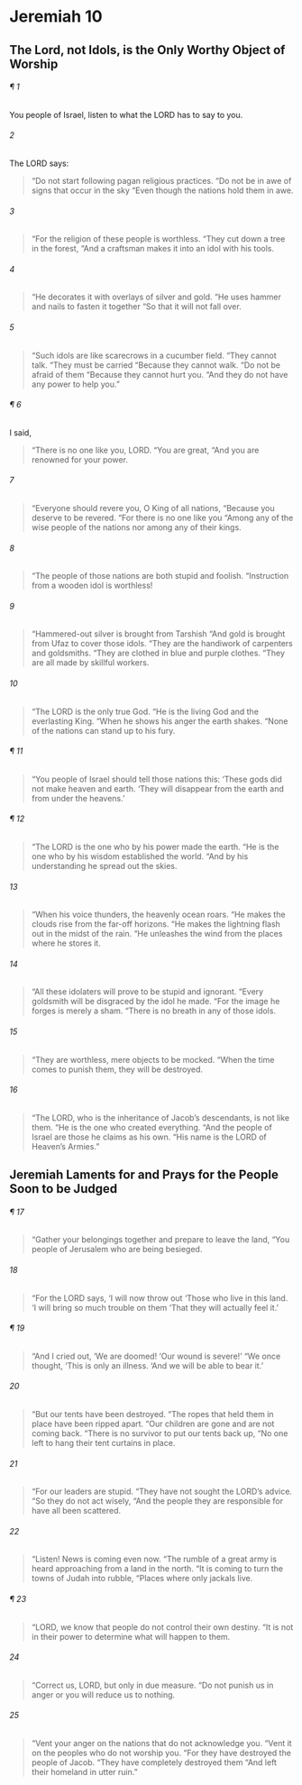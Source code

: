 # Jeremiah 10
## The Lord, not Idols, is the Only Worthy Object of Worship
###### ¶ 1
You people of Israel, listen to what the LORD has to say to you.
###### 2
The LORD says:
> “Do not start following pagan religious practices.
> “Do not be in awe of signs that occur in the sky
> “Even though the nations hold them in awe.
###### 3
> “For the religion of these people is worthless.
> “They cut down a tree in the forest,
> “And a craftsman makes it into an idol with his tools.
###### 4
> “He decorates it with overlays of silver and gold.
> “He uses hammer and nails to fasten it together
> “So that it will not fall over.
###### 5
> “Such idols are like scarecrows in a cucumber field.
> “They cannot talk.
> “They must be carried
> “Because they cannot walk.
> “Do not be afraid of them
> “Because they cannot hurt you.
> “And they do not have any power to help you.”
###### ¶ 6
I said,
> “There is no one like you, LORD.
> “You are great,
> “And you are renowned for your power.
###### 7
> “Everyone should revere you, O King of all nations,
> “Because you deserve to be revered.
> “For there is no one like you
> “Among any of the wise people of the nations nor among any of their kings.
###### 8
> “The people of those nations are both stupid and foolish.
> “Instruction from a wooden idol is worthless!
###### 9
> “Hammered-out silver is brought from Tarshish
> “And gold is brought from Ufaz to cover those idols.
> “They are the handiwork of carpenters and goldsmiths.
> “They are clothed in blue and purple clothes.
> “They are all made by skillful workers.
###### 10
> “The LORD is the only true God.
> “He is the living God and the everlasting King.
> “When he shows his anger the earth shakes.
> “None of the nations can stand up to his fury.
###### ¶ 11
> “You people of Israel should tell those nations this:
> ‘These gods did not make heaven and earth.
> ‘They will disappear from the earth and from under the heavens.’
###### ¶ 12
> “The LORD is the one who by his power made the earth.
> “He is the one who by his wisdom established the world.
> “And by his understanding he spread out the skies.
###### 13
> “When his voice thunders, the heavenly ocean roars.
> “He makes the clouds rise from the far-off horizons.
> “He makes the lightning flash out in the midst of the rain.
> “He unleashes the wind from the places where he stores it.
###### 14
> “All these idolaters will prove to be stupid and ignorant.
> “Every goldsmith will be disgraced by the idol he made.
> “For the image he forges is merely a sham.
> “There is no breath in any of those idols.
###### 15
> “They are worthless, mere objects to be mocked.
> “When the time comes to punish them, they will be destroyed.
###### 16
> “The LORD, who is the inheritance of Jacob’s descendants, is not like them.
> “He is the one who created everything.
> “And the people of Israel are those he claims as his own.
> “His name is the LORD of Heaven’s Armies.”
## Jeremiah Laments for and Prays for the People Soon to be Judged
###### ¶ 17
> “Gather your belongings together and prepare to leave the land,
> “You people of Jerusalem who are being besieged.
###### 18
> “For the LORD says, ‘I will now throw out
> ‘Those who live in this land.
> ‘I will bring so much trouble on them
> ‘That they will actually feel it.’
###### ¶ 19
> “And I cried out, ‘We are doomed!
> ‘Our wound is severe!’
> “We once thought, ‘This is only an illness.
> ‘And we will be able to bear it.’
###### 20
> “But our tents have been destroyed.
> “The ropes that held them in place have been ripped apart.
> “Our children are gone and are not coming back.
> “There is no survivor to put our tents back up,
> “No one left to hang their tent curtains in place.
###### 21
> “For our leaders are stupid.
> “They have not sought the LORD’s advice.
> “So they do not act wisely,
> “And the people they are responsible for have all been scattered.
###### 22
> “Listen! News is coming even now.
> “The rumble of a great army is heard approaching from a land in the north.
> “It is coming to turn the towns of Judah into rubble,
> “Places where only jackals live.
###### ¶ 23
> “LORD, we know that people do not control their own destiny.
> “It is not in their power to determine what will happen to them.
###### 24
> “Correct us, LORD, but only in due measure.
> “Do not punish us in anger or you will reduce us to nothing.
###### 25
> “Vent your anger on the nations that do not acknowledge you.
> “Vent it on the peoples who do not worship you.
> “For they have destroyed the people of Jacob.
> “They have completely destroyed them
> “And left their homeland in utter ruin.”
